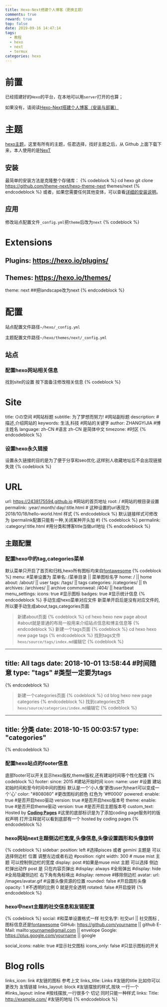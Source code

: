 ```yaml
---
title: Hexo-Next搭建个人博客（更换主题）
comments: true
reward: true
top: false
date: 2019-09-16 14:47:14
tags:
  - 教程
  - hexo
  - next
  - termux
categories: hexo
---
```

# 前置
已经搭建好的`Hexo`的平台，在本地可以用`server`打开的也算；
<!-- more -->
如果没有，请阅读[Hexo-Next搭建个人博客（安装与部署）](https://2438175594.github.io/2019/Hexo-Next%E6%90%AD%E5%BB%BA%E4%B8%AA%E4%BA%BA%E5%8D%9A%E5%AE%A2%EF%BC%88%E5%AE%89%E8%A3%85%E4%B8%8E%E9%83%A8%E7%BD%B2%EF%BC%89/)


# 主题
[hexo主题](https://github.com/hexojs/hexo/wiki/Themes)，这里有所有的主题，任君选择，找好主题之后，从 Github 上面下载下来，本人使用的是[NexT](https://github.com/theme-next/hexo-theme-next/blob/master/README.md)


## 安装
最简单的安装方法是克隆整个存储库：
{% codeblock %}
cd hexo
git clone https://github.com/theme-next/hexo-theme-next themes/next
{% endcodeblock %}
或者，如果您需要任何其他变体，可以查看[详细的安装说明](https://github.com/theme-next/hexo-theme-next/blob/master/docs/INSTALLATION.md)。


## 应用
修改站点配置文件`_config.yml`把`theme`后改为`next`
{% codeblock %}
# Extensions
## Plugins: https://hexo.io/plugins/
## Themes: https://hexo.io/themes/
theme: next ##把landscape改为next
{% endcodeblock %}


# 配置

站点配置文件路径`~/hexo/_config.yml`

主题配置文件路径`~/hexo/themes/next/_config.yml`

## 站点

### 配置hexo网站相关信息
找到site的设置 按下面备注修改相关信息
{% codeblock %}
# Site
title: ⌬の空间  #网站标题
subtitle: 为了梦想而努力!  #网站副标题
description:     #描述,介绍网站的
keywords: 生活,科技 #网站的关键字
author: ZHANGYIJIA  #博主姓名
language: zh-CN #语言  zh-CN 是简体中文
timezone:    #时区
{% endcodeblock %}

### 设置hexo永久链接
设置永久链接的目的是为了便于分享和seo优化.这样别人收藏地址后不会出现链接失效
{% codeblock %}
# URL
url: https://2438175594.github.io #网站的首页地址
root: / #网站的根目录设置
permalink: :year/:month/:day/:title.html # 这种设置的url表现为2018/10/18/hello-world.html 样式
{% endcodeblock %}
默认链接样式可修改为 (permalink配置只能有一种,关闭某种开头加 #)
{% codeblock %}
permalink: :category/:title.html #用分类和博客title当做url地址
{% endcodeblock %}


## 主题配置

### 配置hexo中的tag,categories菜单
默认菜单只开启了首页和归档,hexo所有图标均来自[fontawesome](http://fontawesome.dashgame.com/)
{% codeblock %}
menu: #菜单设置为 菜单名: /菜单目录 || 菜单图标名字
  home: / || home 
  about: /about/ || user
  tags: /tags/ || tags
  categories: /categories/ || th
  archives: /archives/ || archive
  commonweal: /404/ || heartbeat
menu_settings:
  icons: true  #显示图标
  badges: true  #显示统计信息
{% endcodeblock %}
手动生成hexo菜单对应文件 新菜单开启后是没有对应文件的,所以要手动生成about,tags,categories页面
> 新建about页面
{% codeblock %}
cd hexo
hexo new page about #about就是普通的布局一般用来介绍站点信息和博主信息等
{% endcodeblock %}
> 新建一个tags页面
{% codeblock %}
cd hexo
hexo new page tags
{% endcodeblock %}
找到tags文件`hexo/source/tags/index.md`编辑它
{% codeblock %}
---
title: All tags
date: 2018-10-01 13:58:44 #时间随意
type: "tags" #类型一定要为tags
---
{% endcodeblock %}
> 新建一个categories页面
{% codeblock %}
cd blog
hexo new page categories
{% endcodeblock %}
找到categories文件`hexo/source/categories/index.md`编辑它
{% codeblock %}
---
title: 分类
date: 2018-10-15 00:03:57
type: "categories"
---
{% endcodeblock %}


### 配置hexo站点的footer信息
底部footer可以开关显示hexo版权,theme版权,还有建站时间等个性化配置
{% codeblock %}
footer:
  since: 2015   #建站开始时间
  icon:
    name: user  #设置 建站初始时间和至今时间中间的图标 默认是一个'小人像'更改user为heart可以变成一个'心'
    color: "#808080" #更改图标的颜色 红色为 '#ff0000'
  powered:
    enable: true #是否开启hexo驱动
    version: true #是否开启hexo版本号
  theme:
    enable: true #是否开启theme驱动
    version: true #是否开启主题版本号
  custom_text: Hosted by <a target="_blank" rel="external nofollow" href="https://pages.coding.me"><b>Coding Pages</b></a> #这里的底部标识是为了添加coding page服务时的版权声明 打开注释就可以看到底部有一个 hosted by coding pages
{% endcodeblock %}

### hexo网站next主题侧边栏宽度,头像信息,头像设置圆形和头像旋转
{% codeblock %}
sidebar:
  position: left  #选择pisces 或者 gemini 主题是 可以 选择侧边栏 位置 调整左边或者右边
  #position: right
  width: 300   # muse mist 主题 可以控制侧边栏的宽度 
  display: post   #如果是muse mist 主题 可以选择 侧边栏弹出动作  post 是 只在内容页弹出
  #display: always  #全局弹出
  #display: hide    #全局隐藏侧边栏 右下角有角标唤出
  #display: remove  #移除侧边栏
avatar:
  url: /images/avatar.gif  #设置头像资源的位置
  rounded: false  #开启圆形头像
  opacity: 1    #不透明的比例  0 就是完全透明
  rotated: false  #开启旋转
{% endcodeblock %}

### hexo中next主题的社交信息和友链配置
{% codeblock %}
social: #和菜单设置格式一样  社交名字: 社交url || 社交图标 ,图标信息还是[fontawesome](https://fontawesome.com/v4.7.0/icons)
  GitHub: https://github.com/yourname || github
  E-Mail: mailto:yourname@gmail.com || envelope
  Google: https://plus.google.com/yourname || google


social_icons:
  nable: true  #显示社交图标
  icons_only: false #只显示图标的开关


# Blog rolls
links_icon: link  #友链的图标 参考上文
links_title: Links #友链的title  比如你可以更改为 友情链接
links_layout: block #友链摆放的样式,按块 一行一个
#links_layout: inline #按线摆放,一行很多个 切记 同时只能一种样式
links:
  Title: http://example.com/  #友链的地址
{% endcodeblock %}
